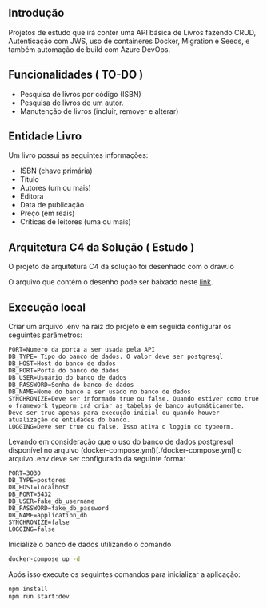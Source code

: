 ## Introdução
Projetos de estudo que irá conter uma API básica de Livros fazendo CRUD, Autenticação com JWS, uso de containeres Docker, Migration e Seeds, e também automação de build com Azure DevOps.

## Funcionalidades ( TO-DO )
 - Pesquisa de livros por código (ISBN)
 - Pesquisa de livros de um autor.
 - Manutenção de livros (incluir, remover e alterar)

## Entidade Livro
Um livro possui as seguintes informações:
 - ISBN (chave primária)
 - Título
 - Autores (um ou mais)
 - Editora
 - Data de publicação
 - Preço (em reais)
 - Críticas de leitores (uma ou mais)

## Arquitetura C4 da Solução ( Estudo )
O projeto de arquitetura C4 da solução foi desenhado com o draw.io

O arquivo que contém o desenho pode ser baixado neste [link](./arquitetura.drawio).

## Execução local
Criar um arquivo .env na raiz do projeto e em seguida configurar os seguintes parâmetros:
```
PORT=Numero da porta a ser usada pela API
DB_TYPE= Tipo do banco de dados. O valor deve ser postgresql
DB_HOST=Host do banco de dados
DB_PORT=Porta do banco de dados
DB_USER=Usuário do banco de dados
DB_PASSWORD=Senha do banco de dados
DB_NAME=Nome do banco a ser usado no banco de dados
SYNCHRONIZE=Deve ser informado true ou false. Quando estiver como true o framework typeorm irá criar as tabelas de banco automáticamente. Deve ser true apenas para execução inicial ou quando houver atualização de entidades do banco.
LOGGING=Deve ser true ou false. Isso ativa o loggin do typeorm.
```

Levando em consideração que o uso do banco de dados postgresql disponível no arquivo (docker-compose.yml)[./docker-compose.yml] o arquivo .env deve ser configurado da seguinte forma:
```
PORT=3030
DB_TYPE=postgres
DB_HOST=localhost
DB_PORT=5432
DB_USER=fake_db_username
DB_PASSWORD=fake_db_password
DB_NAME=application_db
SYNCHRONIZE=false
LOGGING=false
```

Inicialize o banco de dados utilizando o comando
```sh
docker-compose up -d
```

Após isso execute os seguintes comandos para inicializar a aplicação:
```sh
npm install
npm run start:dev
```